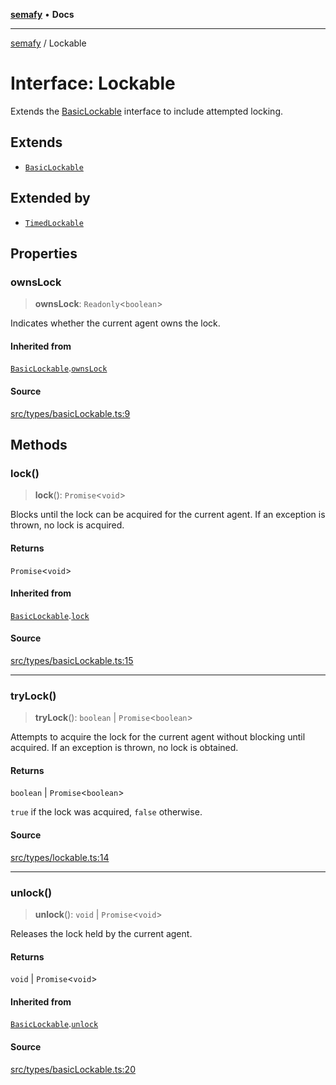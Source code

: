 [**semafy**](../README.md) • **Docs**

***

[semafy](../globals.md) / Lockable

# Interface: Lockable

Extends the [BasicLockable](BasicLockable.md) interface to include attempted locking.

## Extends

- [`BasicLockable`](BasicLockable.md)

## Extended by

- [`TimedLockable`](TimedLockable.md)

## Properties

### ownsLock

> **ownsLock**: `Readonly`\<`boolean`\>

Indicates whether the current agent owns the lock.

#### Inherited from

[`BasicLockable`](BasicLockable.md).[`ownsLock`](BasicLockable.md#ownslock)

#### Source

[src/types/basicLockable.ts:9](https://github.com/havelessbemore/semafy/blob/149e7eb3316334bacba0da85965a5d191883e2fc/src/types/basicLockable.ts#L9)

## Methods

### lock()

> **lock**(): `Promise`\<`void`\>

Blocks until the lock can be acquired for the current agent.
If an exception is thrown, no lock is acquired.

#### Returns

`Promise`\<`void`\>

#### Inherited from

[`BasicLockable`](BasicLockable.md).[`lock`](BasicLockable.md#lock)

#### Source

[src/types/basicLockable.ts:15](https://github.com/havelessbemore/semafy/blob/149e7eb3316334bacba0da85965a5d191883e2fc/src/types/basicLockable.ts#L15)

***

### tryLock()

> **tryLock**(): `boolean` \| `Promise`\<`boolean`\>

Attempts to acquire the lock for the current agent
without blocking until acquired. If an exception
is thrown, no lock is obtained.

#### Returns

`boolean` \| `Promise`\<`boolean`\>

`true` if the lock was acquired, `false` otherwise.

#### Source

[src/types/lockable.ts:14](https://github.com/havelessbemore/semafy/blob/149e7eb3316334bacba0da85965a5d191883e2fc/src/types/lockable.ts#L14)

***

### unlock()

> **unlock**(): `void` \| `Promise`\<`void`\>

Releases the lock held by the current agent.

#### Returns

`void` \| `Promise`\<`void`\>

#### Inherited from

[`BasicLockable`](BasicLockable.md).[`unlock`](BasicLockable.md#unlock)

#### Source

[src/types/basicLockable.ts:20](https://github.com/havelessbemore/semafy/blob/149e7eb3316334bacba0da85965a5d191883e2fc/src/types/basicLockable.ts#L20)
